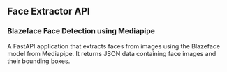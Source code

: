 ## Face Extractor API
### Blazeface Face Detection using Mediapipe
A FastAPI application that extracts faces from images using the Blazeface model from Mediapipe. It returns JSON data containing face images and their bounding boxes.
